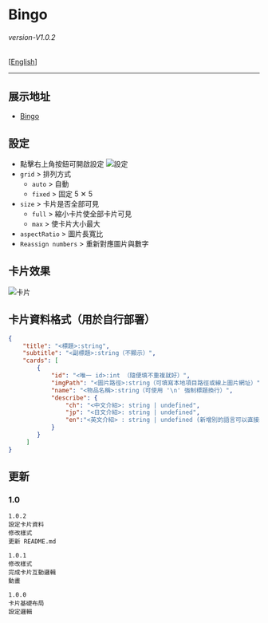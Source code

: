 # Bingo
###### *version-V1.0.2* 
[[English](https://github.com/jx06T/bingo/blob/master/README.en.md)]


---

## 展示地址
- [Bingo](https://bingo-jx.vercel.app/)

## 設定
- 點擊右上角按鈕可開啟設定
![設定](https://i.imgur.com/mxQTtrp.png)
- `grid` > 排列方式
  - `auto` > 自動
  - `fixed` > 固定 5 ✕ 5
- `size` > 卡片是否全部可見
  - `full` > 縮小卡片使全部卡片可見
  - `max` > 使卡片大小最大
- `aspectRatio` > 圖片長寬比
- `Reassign numbers` > 重新對應圖片與數字

## 卡片效果
![卡片](https://i.imgur.com/Zj6rIzi.png)


## 卡片資料格式（用於自行部署）
``` JSON
{
    "title": "<標題>:string",
    "subtitle": "<副標題>:string（不顯示）",
    "cards": [
        {
            "id": "<唯一 id>:int （隨便填不重複就好）",
            "imgPath": "<圖片路徑>:string（可填寫本地項目路徑或線上圖片網址）",
            "name": "<物品名稱>:string（可使用 '\n' 強制標題換行）",
            "describe": {
                "ch": "<中文介紹>: string | undefined",
                "jp": "<日文介紹>: string | undefined",
                "en":"<英文介紹> : string | undefined (新增別的語言可以直接新增一個鍵)"
            }
        }
     ]
}
```
## 更新

### 1.0
```
1.0.2
設定卡片資料
修改樣式
更新 README.md

1.0.1
修改樣式
完成卡片互動邏輯
動畫

1.0.0
卡片基礎布局
設定邏輯
```
